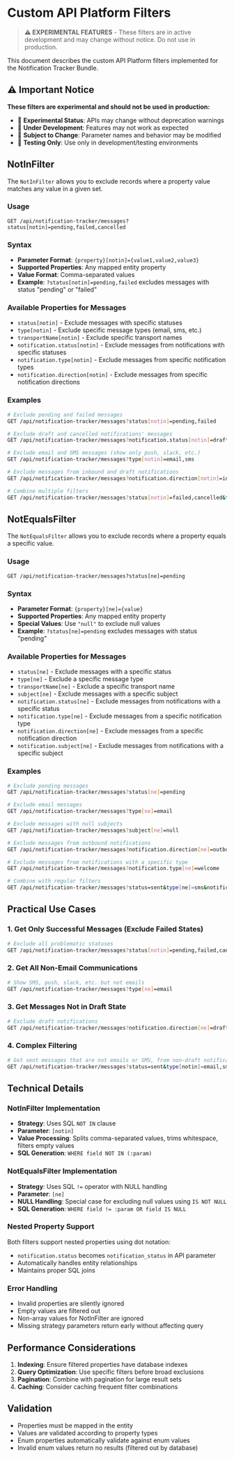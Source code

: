 # Custom API Platform Filters

> **⚠️ EXPERIMENTAL FEATURES** - These filters are in active development and may change without notice. Do not use in production.

This document describes the custom API Platform filters implemented for the Notification Tracker Bundle.

## ⚠️ Important Notice

**These filters are experimental and should not be used in production:**

- 🧪 **Experimental Status**: APIs may change without deprecation warnings
- 🚧 **Under Development**: Features may not work as expected
- 📝 **Subject to Change**: Parameter names and behavior may be modified
- 🔬 **Testing Only**: Use only in development/testing environments

## NotInFilter

The `NotInFilter` allows you to exclude records where a property value matches any value in a given set.

### Usage

```
GET /api/notification-tracker/messages?status[notin]=pending,failed,cancelled
```

### Syntax

- **Parameter Format**: `{property}[notin]={value1,value2,value3}`
- **Supported Properties**: Any mapped entity property
- **Value Format**: Comma-separated values
- **Example**: `?status[notin]=pending,failed` excludes messages with status "pending" or "failed"

### Available Properties for Messages

- `status[notin]` - Exclude messages with specific statuses
- `type[notin]` - Exclude specific message types (email, sms, etc.)
- `transportName[notin]` - Exclude specific transport names
- `notification.status[notin]` - Exclude messages from notifications with specific statuses
- `notification.type[notin]` - Exclude messages from specific notification types
- `notification.direction[notin]` - Exclude messages from specific notification directions

### Examples

```bash
# Exclude pending and failed messages
GET /api/notification-tracker/messages?status[notin]=pending,failed

# Exclude draft and cancelled notifications' messages
GET /api/notification-tracker/messages?notification.status[notin]=draft,cancelled

# Exclude email and SMS messages (show only push, slack, etc.)
GET /api/notification-tracker/messages?type[notin]=email,sms

# Exclude messages from inbound and draft notifications
GET /api/notification-tracker/messages?notification.direction[notin]=inbound,draft

# Combine multiple filters
GET /api/notification-tracker/messages?status[notin]=failed,cancelled&type[notin]=sms
```

## NotEqualsFilter

The `NotEqualsFilter` allows you to exclude records where a property equals a specific value.

### Usage

```
GET /api/notification-tracker/messages?status[ne]=pending
```

### Syntax

- **Parameter Format**: `{property}[ne]={value}`
- **Supported Properties**: Any mapped entity property
- **Special Values**: Use `"null"` to exclude null values
- **Example**: `?status[ne]=pending` excludes messages with status "pending"

### Available Properties for Messages

- `status[ne]` - Exclude messages with a specific status
- `type[ne]` - Exclude a specific message type
- `transportName[ne]` - Exclude a specific transport name
- `subject[ne]` - Exclude messages with a specific subject
- `notification.status[ne]` - Exclude messages from notifications with a specific status
- `notification.type[ne]` - Exclude messages from a specific notification type
- `notification.direction[ne]` - Exclude messages from a specific notification direction
- `notification.subject[ne]` - Exclude messages from notifications with a specific subject

### Examples

```bash
# Exclude pending messages
GET /api/notification-tracker/messages?status[ne]=pending

# Exclude email messages
GET /api/notification-tracker/messages?type[ne]=email

# Exclude messages with null subjects
GET /api/notification-tracker/messages?subject[ne]=null

# Exclude messages from outbound notifications
GET /api/notification-tracker/messages?notification.direction[ne]=outbound

# Exclude messages from notifications with a specific type
GET /api/notification-tracker/messages?notification.type[ne]=welcome

# Combine with regular filters
GET /api/notification-tracker/messages?status=sent&type[ne]=sms&notification.direction[ne]=draft
```

## Practical Use Cases

### 1. Get Only Successful Messages (Exclude Failed States)

```bash
# Exclude all problematic statuses
GET /api/notification-tracker/messages?status[notin]=pending,failed,cancelled,bounced
```

### 2. Get All Non-Email Communications

```bash
# Show SMS, push, slack, etc. but not emails
GET /api/notification-tracker/messages?type[ne]=email
```

### 3. Get Messages Not in Draft State

```bash
# Exclude draft notifications
GET /api/notification-tracker/messages?notification.direction[ne]=draft
```

### 4. Complex Filtering

```bash
# Get sent messages that are not emails or SMS, from non-draft notifications
GET /api/notification-tracker/messages?status=sent&type[notin]=email,sms&notification.direction[ne]=draft
```

## Technical Details

### NotInFilter Implementation

- **Strategy**: Uses SQL `NOT IN` clause
- **Parameter**: `[notin]`
- **Value Processing**: Splits comma-separated values, trims whitespace, filters empty values
- **SQL Generation**: `WHERE field NOT IN (:param)`

### NotEqualsFilter Implementation

- **Strategy**: Uses SQL `!=` operator with NULL handling
- **Parameter**: `[ne]`
- **NULL Handling**: Special case for excluding null values using `IS NOT NULL`
- **SQL Generation**: `WHERE field != :param OR field IS NULL`

### Nested Property Support

Both filters support nested properties using dot notation:
- `notification.status` becomes `notification_status` in API parameter
- Automatically handles entity relationships
- Maintains proper SQL joins

### Error Handling

- Invalid properties are silently ignored
- Empty values are filtered out
- Non-array values for NotInFilter are ignored
- Missing strategy parameters return early without affecting query

## Performance Considerations

1. **Indexing**: Ensure filtered properties have database indexes
2. **Query Optimization**: Use specific filters before broad exclusions
3. **Pagination**: Combine with pagination for large result sets
4. **Caching**: Consider caching frequent filter combinations

## Validation

- Properties must be mapped in the entity
- Values are validated according to property types
- Enum properties automatically validate against enum values
- Invalid enum values return no results (filtered out by database)
